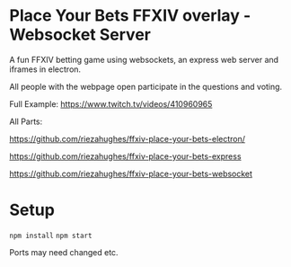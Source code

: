 # Place Your Bets FFXIV overlay - Websocket Server

A fun FFXIV betting game using websockets, an express web server and iframes in electron.

All people with the webpage open participate in the questions and voting.

Full Example: https://www.twitch.tv/videos/410960965

All Parts: 

https://github.com/riezahughes/ffxiv-place-your-bets-electron/

https://github.com/riezahughes/ffxiv-place-your-bets-express

https://github.com/riezahughes/ffxiv-place-your-bets-websocket


# Setup

```npm install```
```npm start```

Ports may need changed etc.

